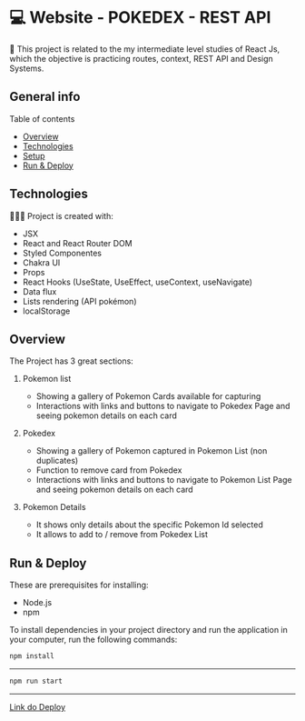 # 💻 Website - POKEDEX - REST API

📝 This project is related to the my intermediate level studies of React Js, which the objective is practicing routes, context, REST API and Design Systems.


## General info

Table of contents
* [Overview](#overview)
* [Technologies](#technologies)
* [Setup](#setup)
* [Run & Deploy](#run--deploy)

## Technologies
👩🏻‍💻 Project is created with:
* JSX
* React and React Router DOM
* Styled Componentes
* Chakra UI
* Props
* React Hooks (UseState, UseEffect, useContext, useNavigate)
* Data flux
* Lists rendering (API pokémon)
* localStorage


## Overview

The Project has 3 great sections:

1. Pokemon list
    - Showing a gallery of Pokemon Cards available for capturing
    - Interactions with links and buttons to navigate to Pokedex Page and seeing pokemon details on each card

2. Pokedex
    - Showing a gallery of Pokemon captured in Pokemon List (non duplicates)
    - Function to remove card from Pokedex
    - Interactions with links and buttons to navigate to Pokemon List Page and seeing pokemon details on each card

3. Pokemon Details
    - It shows only details about the specific Pokemon Id selected
    - It allows to add to / remove from Pokedex List

## Run & Deploy

These are prerequisites for installing:
-   Node.js
-   npm

To install dependencies in your project directory and run the application in your computer, run the following commands:

```sh
npm install
```

---

```sh
npm run start
```

---


[Link do Deploy]([https://marcela-celani.github.io/astrodev-store/](https://marcela-celani.github.io/projeto-react-apis/#/)https://marcela-celani.github.io/projeto-react-apis/#/)



  

